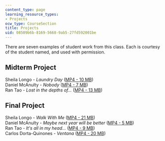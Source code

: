 ```yaml
---
content_type: page
learning_resource_types:
- Projects
ocw_type: CourseSection
title: Projects
uid: 08509b6b-8169-5668-9ab5-27fd592001be
---
```


There are seven examples of student work from this class. Each is courtesy of the student named, and used with permission.

Midterm Project
---------------

Sheila Longo - _Laundry Day_ ([MP4 - 10 MB](http://www.archive.org/download/MIT4.366/mit-ocw-4.366-longo-laundry-220k.mp4))  
Daniel McAnulty - _Nobody_ ([MP4 - 7 MB](http://www.archive.org/download/MIT4.366/mit-ocw-4.366-mcanulty-nobody-220k.mp4))  
Ran Tao - _Lost in the depths of..._ ([MP4 - 13 MB](http://www.archive.org/download/MIT4.366/mit-ocw-4.366-tao-lost-220k.mp4)) 

Final Project
-------------

Sheila Longo - _Walk With Me_ ([MP4 - 21 MB](http://www.archive.org/download/MIT4.366/mit-ocw-4.366-longo-walk-220k.mp4))  
Daniel McAnulty - _Maybe next year will be better_ ([MP4 - 5 MB](http://www.archive.org/download/MIT4.366/mit-ocw-4.366-mcanulty-maybe-220k.mp4))  
Ran Tao - _It's all in my head..._ ([MP4 - 9 MB](http://www.archive.org/download/MIT4.366/mit-ocw-4.366-tao-head-220k.mp4))  
Carlos Dorta-Quinones - _Ventana_ ([MP4 - 20 MB](http://www.archive.org/download/MIT4.366/mit-ocw-4.366-dorta-ventana-220k.mp4))